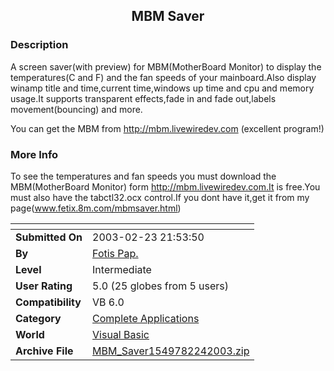 ﻿<div align="center">

## MBM Saver


</div>

### Description

A screen saver(with preview) for MBM(MotherBoard Monitor) to display the temperatures(C and F) and the fan speeds of your mainboard.Also display winamp title and time,current time,windows up time and cpu and memory usage.It supports transparent effects,fade in and fade out,labels movement(bouncing) and more.

You can get the MBM from http://mbm.livewiredev.com (excellent program!)
 
### More Info
 
To see the temperatures and fan speeds you must download the MBM(MotherBoard Monitor) form http://mbm.livewiredev.com.It is free.You must also have the tabctl32.ocx control.If you dont have it,get it from my page(www.fetix.8m.com/mbmsaver.html)


<span>             |<span>
---                |---
**Submitted On**   |2003-02-23 21:53:50
**By**             |[Fotis Pap\.](https://github.com/Planet-Source-Code/PSCIndex/blob/master/ByAuthor/fotis-pap.md)
**Level**          |Intermediate
**User Rating**    |5.0 (25 globes from 5 users)
**Compatibility**  |VB 6\.0
**Category**       |[Complete Applications](https://github.com/Planet-Source-Code/PSCIndex/blob/master/ByCategory/complete-applications__1-27.md)
**World**          |[Visual Basic](https://github.com/Planet-Source-Code/PSCIndex/blob/master/ByWorld/visual-basic.md)
**Archive File**   |[MBM\_Saver1549782242003\.zip](https://github.com/Planet-Source-Code/fotis-pap-mbm-saver__1-41652/archive/master.zip)








